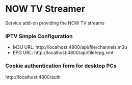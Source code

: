 # NOW TV Streamer

Service add-on providing the NOW TV streams
    
### IPTV Simple Configuration
- M3U URL: http://localhost:4800/api/file/channels.m3u
- EPG URL: http://localhost:4800/api/file/epg.xml

### Cookie authentication form for desktop PCs
http://localhost:4800/auth